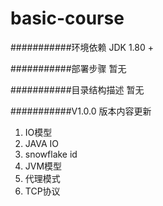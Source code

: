 # basic-course

###########环境依赖
JDK 1.80 +

###########部署步骤
暂无

###########目录结构描述
暂无


###########V1.0.0 版本内容更新
1. IO模型     
2. JAVA IO
3. snowflake id
4. JVM模型
5. 代理模式
6. TCP协议

